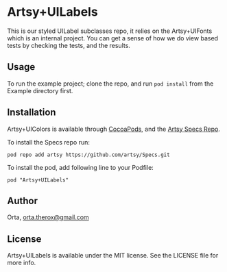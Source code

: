 # Artsy+UILabels

This is our styled UILabel subclasses repo, it relies on the Artsy+UIFonts which is an internal project. You can get a sense of how we do view based tests by checking the tests, and the results.

## Usage

To run the example project; clone the repo, and run `pod install` from the Example directory first.

## Installation

Artsy+UIColors is available through [CocoaPods](http://cocoapods.org), and the [Artsy Specs Repo](https://github.com/artsy/specs). 

To install the Specs repo run:

    pod repo add artsy https://github.com/artsy/Specs.git

To install the pod, add following line to your Podfile:

    pod "Artsy+UILabels"

## Author

Orta, orta.therox@gmail.com

## License

Artsy+UILabels is available under the MIT license. See the LICENSE file for more info.
